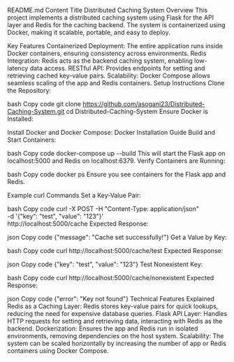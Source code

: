README.md Content
Title
Distributed Caching System
Overview
This project implements a distributed caching system using Flask for the API layer and Redis for the caching backend. The system is containerized using Docker, making it scalable, portable, and easy to deploy.

Key Features
Containerized Deployment:
The entire application runs inside Docker containers, ensuring consistency across environments.
Redis Integration:
Redis acts as the backend caching system, enabling low-latency data access.
RESTful API:
Provides endpoints for setting and retrieving cached key-value pairs.
Scalability:
Docker Compose allows seamless scaling of the app and Redis containers.
Setup Instructions
Clone the Repository:

bash
Copy code
git clone https://github.com/asogani23/Distributed-Caching-System.git
cd Distributed-Caching-System
Ensure Docker is Installed:

Install Docker and Docker Compose:
Docker Installation Guide
Build and Start Containers:

bash
Copy code
docker-compose up --build
This will start the Flask app on localhost:5000 and Redis on localhost:6379.
Verify Containers are Running:

bash
Copy code
docker ps
Ensure you see containers for the Flask app and Redis.

Example curl Commands
Set a Key-Value Pair:

bash
Copy code
curl -X POST -H "Content-Type: application/json" \
-d '{"key": "test", "value": "123"}' \
http://localhost:5000/cache
Expected Response:

json
Copy code
{"message": "Cache set successfully!"}
Get a Value by Key:

bash
Copy code
curl http://localhost:5000/cache/test
Expected Response:

json
Copy code
{"key": "test", "value": "123"}
Test Nonexistent Key:

bash
Copy code
curl http://localhost:5000/cache/nonexistent
Expected Response:

json
Copy code
{"error": "Key not found"}
Technical Features Explained
Redis as a Caching Layer:
Redis stores key-value pairs for quick lookups, reducing the need for expensive database queries.
Flask API Layer:
Handles HTTP requests for setting and retrieving data, interacting with Redis as the backend.
Dockerization:
Ensures the app and Redis run in isolated environments, removing dependencies on the host system.
Scalability:
The system can be scaled horizontally by increasing the number of app or Redis containers using Docker Compose.
